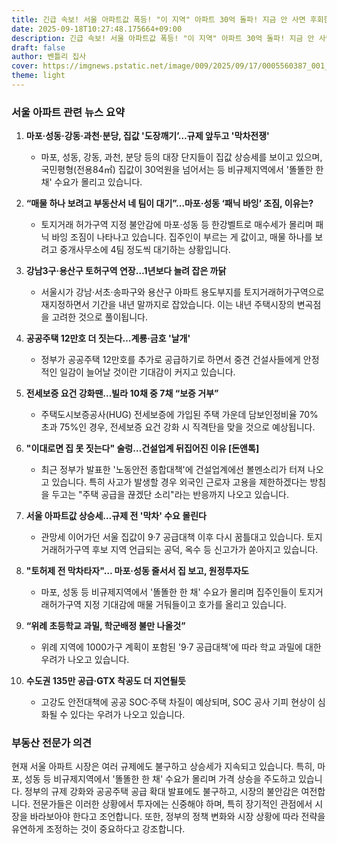 ```yaml
---
title: 긴급 속보! 서울 아파트값 폭등! "이 지역" 아파트 30억 돌파! 지금 안 사면 후회한다?
date: 2025-09-18T10:27:48.175664+09:00
description: 긴급 속보! 서울 아파트값 폭등! "이 지역" 아파트 30억 돌파! 지금 안 사면 후회한다?
draft: false
author: 벤틀리 집사
cover: https://imgnews.pstatic.net/image/009/2025/09/17/0005560387_001_20250917184612537.jpg?type=nf142_103
theme: light
---
```


### 서울 아파트 관련 뉴스 요약

1. **마포·성동·강동·과천·분당, 집값 '도장깨기’…규제 앞두고 '막차전쟁'**
   - 마포, 성동, 강동, 과천, 분당 등의 대장 단지들이 집값 상승세를 보이고 있으며, 국민평형(전용84㎡) 집값이 30억원을 넘어서는 등 비규제지역에서 '똘똘한 한 채' 수요가 몰리고 있습니다.

2. **“매물 하나 보려고 부동산서 네 팀이 대기”…마포·성동 ‘패닉 바잉’ 조짐, 이유는?**
   - 토지거래 허가구역 지정 불안감에 마포·성동 등 한강벨트로 매수세가 몰리며 패닉 바잉 조짐이 나타나고 있습니다. 집주인이 부르는 게 값이고, 매물 하나를 보려고 중개사무소에 4팀 정도씩 대기하는 상황입니다.

3. **강남3구·용산구 토허구역 연장…1년보다 늘려 잡은 까닭**
   - 서울시가 강남·서초·송파구와 용산구 아파트 용도부지를 토지거래허가구역으로 재지정하면서 기간을 내년 말까지로 잡았습니다. 이는 내년 주택시장의 변곡점을 고려한 것으로 풀이됩니다.

4. **공공주택 12만호 더 짓는다…계룡·금호 '날개'**
   - 정부가 공공주택 12만호를 추가로 공급하기로 하면서 중견 건설사들에게 안정적인 일감이 늘어날 것이란 기대감이 커지고 있습니다.

5. **전세보증 요건 강화땐...빌라 10채 중 7채 “보증 거부”**
   - 주택도시보증공사(HUG) 전세보증에 가입된 주택 가운데 담보인정비율 70% 초과 75%인 경우, 전세보증 요건 강화 시 직격탄을 맞을 것으로 예상됩니다.

6. **"이대로면 집 못 짓는다" 술렁…건설업계 뒤집어진 이유 [돈앤톡]**
   - 최근 정부가 발표한 '노동안전 종합대책'에 건설업계에선 볼멘소리가 터져 나오고 있습니다. 특히 사고가 발생할 경우 외국인 근로자 고용을 제한하겠다는 방침을 두고는 "주택 공급을 끊겠단 소리"라는 반응까지 나오고 있습니다.

7. **서울 아파트값 상승세…규제 전 '막차' 수요 몰린다**
   - 관망세 이어가던 서울 집값이 9·7 공급대책 이후 다시 꿈틀대고 있습니다. 토지거래허가구역 후보 지역 언급되는 공덕, 옥수 등 신고가가 쏟아지고 있습니다.

8. **"토허제 전 막차타자"… 마포·성동 줄서서 집 보고, 원정투자도**
   - 마포, 성동 등 비규제지역에서 '똘똘한 한 채' 수요가 몰리며 집주인들이 토지거래허가구역 지정 기대감에 매물 거둬들이고 호가를 올리고 있습니다.

9. **“위례 초등학교 과밀, 학군배정 불만 나올것”**
   - 위례 지역에 1000가구 계획이 포함된 '9·7 공급대책'에 따라 학교 과밀에 대한 우려가 나오고 있습니다.

10. **수도권 135만 공급·GTX 착공도 더 지연될듯**
    - 고강도 안전대책에 공공 SOC·주택 차질이 예상되며, SOC 공사 기피 현상이 심화될 수 있다는 우려가 나오고 있습니다.

### 부동산 전문가 의견

현재 서울 아파트 시장은 여러 규제에도 불구하고 상승세가 지속되고 있습니다. 특히, 마포, 성동 등 비규제지역에서 '똘똘한 한 채' 수요가 몰리며 가격 상승을 주도하고 있습니다. 정부의 규제 강화와 공공주택 공급 확대 발표에도 불구하고, 시장의 불안감은 여전합니다. 전문가들은 이러한 상황에서 투자에는 신중해야 하며, 특히 장기적인 관점에서 시장을 바라보아야 한다고 조언합니다. 또한, 정부의 정책 변화와 시장 상황에 따라 전략을 유연하게 조정하는 것이 중요하다고 강조합니다.